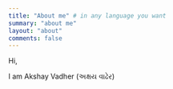 ```yaml
---
title: "About me" # in any language you want
summary: "about me"
layout: "about"
comments: false
---
```


<!-- ![akshay vadher profile photo](profile-photo-square.jpeg) -->
<!-- ![Akshay Vadher profile photo](modhera_sun_temple.jpg) -->

Hi,

I am Akshay Vadher (અક્ષય વાઢેર)


<!-- #### Credit
Image by [Ditubai](https://www.instagram.com/ditubai/) -->